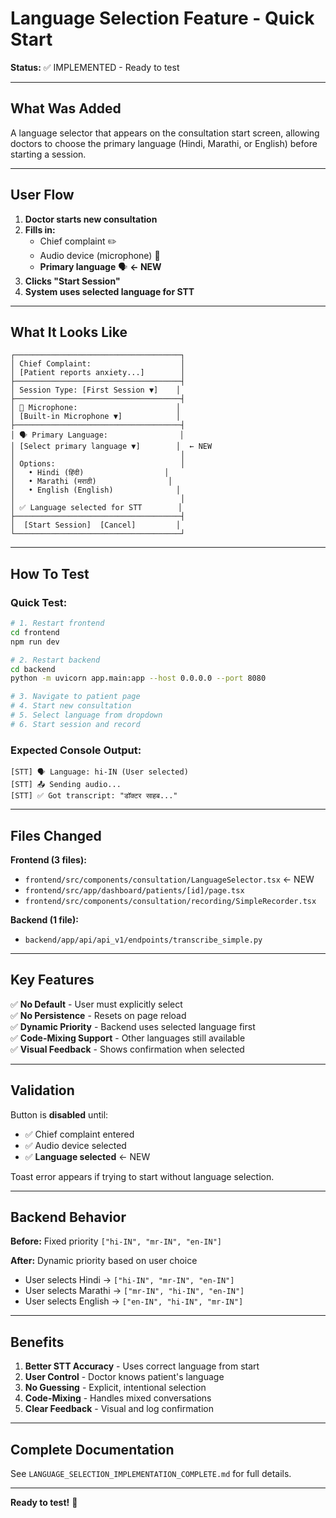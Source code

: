 # Language Selection Feature - Quick Start

**Status:** ✅ IMPLEMENTED - Ready to test

---

## What Was Added

A language selector that appears on the consultation start screen, allowing doctors to choose the primary language (Hindi, Marathi, or English) before starting a session.

---

## User Flow

1. **Doctor starts new consultation**
2. **Fills in:**
   - Chief complaint ✏️
   - Audio device (microphone) 🎤
   - **Primary language** 🗣️ **← NEW**
3. **Clicks "Start Session"**
4. **System uses selected language for STT**

---

## What It Looks Like

```
┌─────────────────────────────────────┐
│ Chief Complaint:                    │
│ [Patient reports anxiety...]        │
├─────────────────────────────────────┤
│ Session Type: [First Session ▼]    │
├─────────────────────────────────────┤
│ 🎤 Microphone:                      │
│ [Built-in Microphone ▼]            │
├─────────────────────────────────────┤
│ 🗣️ Primary Language:                │
│ [Select primary language ▼]        │  ← NEW
│                                     │
│ Options:                            │
│   • Hindi (हिंदी)                  │
│   • Marathi (मराठी)                │
│   • English (English)              │
│                                     │
│ ✅ Language selected for STT        │
├─────────────────────────────────────┤
│  [Start Session]  [Cancel]         │
└─────────────────────────────────────┘
```

---

## How To Test

### Quick Test:
```bash
# 1. Restart frontend
cd frontend
npm run dev

# 2. Restart backend
cd backend
python -m uvicorn app.main:app --host 0.0.0.0 --port 8080

# 3. Navigate to patient page
# 4. Start new consultation
# 5. Select language from dropdown
# 6. Start session and record
```

### Expected Console Output:
```
[STT] 🗣️ Language: hi-IN (User selected)
[STT] 📤 Sending audio...
[STT] ✅ Got transcript: "डॉक्टर साहब..."
```

---

## Files Changed

**Frontend (3 files):**
- `frontend/src/components/consultation/LanguageSelector.tsx` ← NEW
- `frontend/src/app/dashboard/patients/[id]/page.tsx`
- `frontend/src/components/consultation/recording/SimpleRecorder.tsx`

**Backend (1 file):**
- `backend/app/api/api_v1/endpoints/transcribe_simple.py`

---

## Key Features

✅ **No Default** - User must explicitly select  
✅ **No Persistence** - Resets on page reload  
✅ **Dynamic Priority** - Backend uses selected language first  
✅ **Code-Mixing Support** - Other languages still available  
✅ **Visual Feedback** - Shows confirmation when selected  

---

## Validation

Button is **disabled** until:
- ✅ Chief complaint entered
- ✅ Audio device selected
- ✅ **Language selected** ← NEW

Toast error appears if trying to start without language selection.

---

## Backend Behavior

**Before:** Fixed priority `["hi-IN", "mr-IN", "en-IN"]`

**After:** Dynamic priority based on user choice
- User selects Hindi → `["hi-IN", "mr-IN", "en-IN"]`
- User selects Marathi → `["mr-IN", "hi-IN", "en-IN"]`
- User selects English → `["en-IN", "hi-IN", "mr-IN"]`

---

## Benefits

1. **Better STT Accuracy** - Uses correct language from start
2. **User Control** - Doctor knows patient's language
3. **No Guessing** - Explicit, intentional selection
4. **Code-Mixing** - Handles mixed conversations
5. **Clear Feedback** - Visual and log confirmation

---

## Complete Documentation

See `LANGUAGE_SELECTION_IMPLEMENTATION_COMPLETE.md` for full details.

---

**Ready to test!** 🚀



